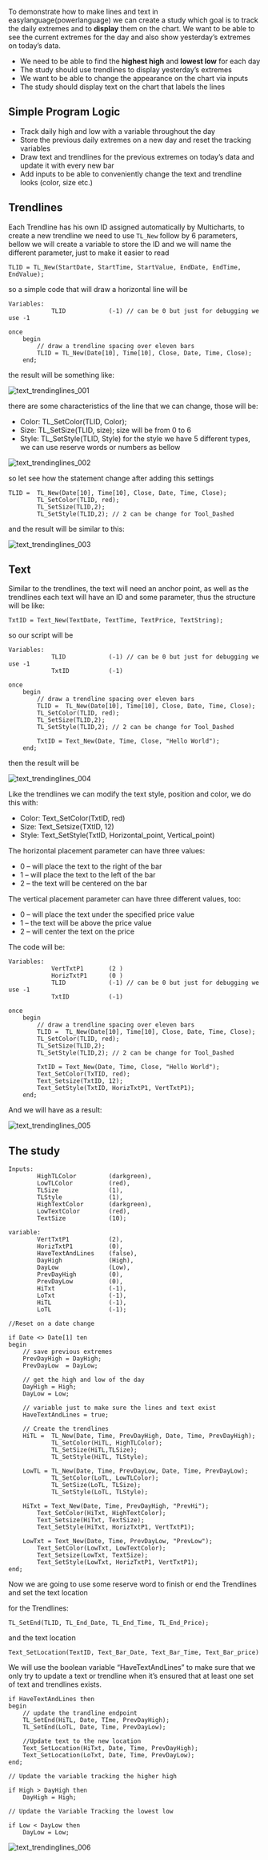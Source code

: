 To demonstrate how to make lines and text in easylanguage(powerlanguage) we can create a study which goal is to track the daily extremes and to **display** them on the chart. We want to be able to see the current extremes for the day and also show yesterday’s extremes on today’s data.

* We need to be able to find the **highest high** and **lowest low** for each day
* The study should use trendlines to display yesterday’s extremes
* We want to be able to change the appearance on the chart via inputs
* The study should display text on the chart that labels the lines

## Simple Program Logic

* Track daily high and low with a variable throughout the day
* Store the previous daily extremes on a new day and reset the tracking variables
* Draw text and trendlines for the previous extremes on today’s data and update it with every new bar
* Add inputs to be able to conveniently change the text and trendline looks (color, size etc.)

## Trendlines

Each Trendline has his own ID assigned automatically by Multicharts, to create a new trendline we need to use `TL_New` follow by 6 parameters, bellow we will create a variable to store the ID and we will name the different parameter, just to make it easier to read

```
TLID = TL_New(StartDate, StartTime, StartValue, EndDate, EndTime, EndValue);
```

so a simple code that will draw a horizontal line will be

```
Variables:
            TLID            (-1) // can be 0 but just for debugging we use -1

once
    begin
        // draw a trendline spacing over eleven bars
        TLID = TL_New(Date[10], Time[10], Close, Date, Time, Close);
    end;
```

the result will be something like:

![text_trendinglines_001](images/text_trendinglines_001.png)

there are some characteristics of the line that we can change, those will be:

* Color: TL_SetColor(TLID, Color);
* Size: TL_SetSize(TLID, size); size will be from 0 to 6
* Style: TL_SetStyle(TLID, Style) for the style we have 5 different types, we can use reserve words or numbers as bellow

![text_trendinglines_002](images/text_trendinglines_002.png)

so let see how the statement change after adding this settings

```
TLID =  TL_New(Date[10], Time[10], Close, Date, Time, Close);
        TL_SetColor(TLID, red);
        TL_SetSize(TLID,2);
        TL_SetStyle(TLID,2); // 2 can be change for Tool_Dashed
```

and the result will be similar to this:

![text_trendinglines_003](images/text_trendinglines_003.png)


## Text

Similar to the trendlines, the text will need an anchor point, as well as the trendlines each text will have an ID and some parameter, thus the structure will be like:

```
TxtID = Text_New(TextDate, TextTime, TextPrice, TextString);
```

so our script will be

```
Variables:
            TLID            (-1) // can be 0 but just for debugging we use -1
            TxtID			(-1)

once
    begin
        // draw a trendline spacing over eleven bars
        TLID =  TL_New(Date[10], Time[10], Close, Date, Time, Close);
        TL_SetColor(TLID, red);
        TL_SetSize(TLID,2);
        TL_SetStyle(TLID,2); // 2 can be change for Tool_Dashed

        TxtID = Text_New(Date, Time, Close, "Hello World");
    end;
```

then the result will be

![text_trendinglines_004](images/text_trendinglines_004.png)

Like the trendlines we can modify the text style, position and color, we do this with:

* Color: Text_SetColor(TxtID, red)
* Size: Text_Setsize(TXtID, 12)
* Style: Text_SetStyle(TxtID, Horizontal_point, Vertical_point)

The horizontal placement parameter can have three values:

* 0 – will place the text to the right of the bar
* 1 – will place the text to the left of the bar
* 2 – the text will be centered on the bar

The vertical placement parameter can have three different values, too:

* 0 – will place the text under the specified price value
* 1 – the text will be above the price value
* 2 – will center the text on the price

The code will be:


```
Variables:
			VertTxtP1		(2 )
			HorizTxtP1		(0 )
            TLID            (-1) // can be 0 but just for debugging we use -1
            TxtID			(-1)

once
    begin
        // draw a trendline spacing over eleven bars
        TLID =  TL_New(Date[10], Time[10], Close, Date, Time, Close);
        TL_SetColor(TLID, red);
        TL_SetSize(TLID,2);
        TL_SetStyle(TLID,2); // 2 can be change for Tool_Dashed

        TxtID = Text_New(Date, Time, Close, "Hello World");
        Text_SetColor(TxTID, red);
        Text_Setsize(TxtID, 12);
        Text_SetStyle(TxtID, HorizTxtP1, VertTxtP1);
    end;
```

And we will have as a result:

![text_trendinglines_005](images/text_trendinglines_005.png)

## The study

```
Inputs:
		HighTLColor			(darkgreen),
		LowTLColor			(red),
		TLSize 				(1),
		TLStyle 			(1),
		HighTextColor		(darkgreen),
		LowTextColor		(red),
		TextSize 			(10);

variable:
		VertTxtP1			(2),
		HorizTxtP1			(0),
		HaveTextAndLines	(false),
		DayHigh				(High),
		DayLow				(Low),
		PrevDayHigh			(0),
		PrevDayLow			(0),
		HiTxt 				(-1),
		LoTxt 				(-1),
		HiTL 				(-1),
		LoTL 				(-1);

//Reset on a date change

if Date <> Date[1] ten
begin
	// save previous extremes
	PrevDayHigh = DayHigh;
	PrevDayLow	= DayLow;

	// get the high and low of the day
	DayHigh = High;
	DayLow = Low;

	// variable just to make sure the lines and text exist
	HaveTextAndLines = true;

	// Create the trendlines
	HiTL = 	TL_New(Date, Time, PrevDayHigh, Date, Time, PrevDayHigh);
        	TL_SetColor(HiTL, HighTLColor);
        	TL_SetSize(HiTL,TLSize);
        	TL_SetStyle(HiTL, TLStyle);

	LowTL = TL_New(Date, Time, PrevDayLow, Date, Time, PrevDayLow);
        	TL_SetColor(LoTL, LowTLColor);
        	TL_SetSize(LoTL, TLSize);
        	TL_SetStyle(LoTL, TLStyle);

    HiTxt = Text_New(Date, Time, PrevDayHigh, "PrevHi");
        Text_SetColor(HiTxt, HighTextColor);
        Text_Setsize(HiTxt, TextSize);
        Text_SetStyle(HiTxt, HorizTxtP1, VertTxtP1);

    LowTxt = Text_New(Date, Time, PrevDayLow, "PrevLow");
        Text_SetColor(LowTxt, LowTextColor);
        Text_Setsize(LowTxt, TextSize);
        Text_SetStyle(LowTxt, HorizTxtP1, VertTxtP1);
end;
```

Now we are going to use some reserve word to finish or end the Trendlines and set the text location

for the Trendlines:

```
TL_SetEnd(TLID, TL_End_Date, TL_End_Time, TL_End_Price);
```

and the text location

```
Text_SetLocation(TextID, Text_Bar_Date, Text_Bar_Time, Text_Bar_price)
```

We will use the boolean variable “HaveTextAndLines” to make sure that we only try to update a text or trendline when it’s ensured that at least one set of text and trendlines exists.

```
if HaveTextAndLines then
begin
	// update the trandline endpoint
	TL_SetEnd(HiTL, Date, TIme, PrevDayHigh);
	TL_SetEnd(LoTL, Date, Time, PrevDayLow);

	//Update text to the new location
	Text_SetLocation(HiTxt, Date, Time, PrevDayHigh);
	Text_SetLocation(LoTxt, Date, Time, PrevDayLow);
end;

// Update the variable tracking the higher high

if High > DayHigh then
	DayHigh = High;

// Update the Variable Tracking the lowest low

if Low < DayLow then
	DayLow = Low;
```

![text_trendinglines_006](images/text_trendinglines_006.png)
